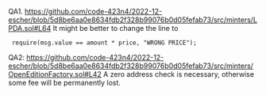QA1. https://github.com/code-423n4/2022-12-escher/blob/5d8be6aa0e8634fdb2f328b99076b0d05fefab73/src/minters/LPDA.sol#L64
It might be better to change the line to
```
 require(msg.value == amount * price, "WRONG PRICE");
```

QA2: https://github.com/code-423n4/2022-12-escher/blob/5d8be6aa0e8634fdb2f328b99076b0d05fefab73/src/minters/OpenEditionFactory.sol#L42
A zero address check is necessary, otherwise some fee will be permanently lost.
